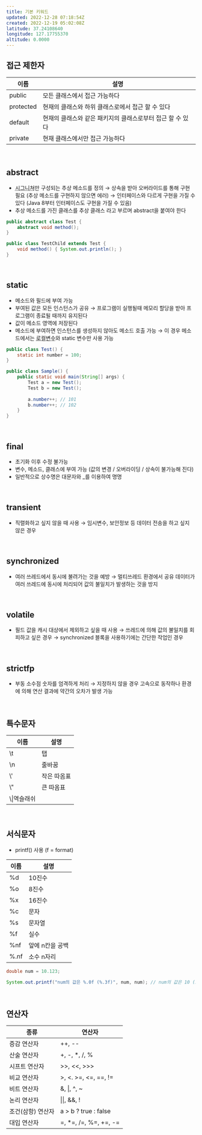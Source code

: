 ```yaml
---
title: 기본 키워드
updated: 2022-12-28 07:18:54Z
created: 2022-12-19 05:02:08Z
latitude: 37.24108640
longitude: 127.17755370
altitude: 0.0000
---
```


## 접근 제한자
|이름|설명|
|--|--|
|public| 모든 클래스에서 접근 가능하다|
|protected| 현재의 클래스와 하위 클래스로에서 접근 할 수 있다|
|default| 현재의 클래스와 같은 패키지의 클래스로부터 접근 할 수 있다|
|private| 현재 클래스에서만 접근 가능하다|
<br>

## abstract
- <abbr title="메소드명이나 인수, 반환값">시그니쳐</abbr>만 구성되는 추상 메소드를 정의
 → 상속을 받아 오버라이드를 통해 구현 필요 (추상 메소드를 구현하지 않으면 에러)
 → 인터페이스와 다르게 구현을 가질 수 있다 (Java 8부터 인터페이스도 구현을 가질 수 있음)
- 추상 메소드를 가진 클래스를 추상 클래스 라고 부르며 abstract을 붙여야 한다
```java
public abstract class Test {
	abstract void method();
}

public class TestChild extends Test {
	void method() { System.out.println(); }
}
```
<br>

## static
- 메소드와 필드에 부여 가능
- 부여된 값은 모든 인스턴스가 공유
  → 프로그램이 실행될때 메모리 할당을 받아 프로그램이 종료될 때까지 유지된다
- 값이 메소드 영역에 저장된다
- 메소드에 부여하면 인스턴스를 생성하지 않아도 메소드 호출 가능
  → 이 경우 메소드에서는 <abbr title="{ }안에 선언되어 괄호 안에서만 사용 가능한 변수">로컬변수</abbr>와 static 변수만 사용 가능
```java
public class Test() {
	static int number = 100;
}

public class Sample() {
	public static void main(String[] args) {
		Test a = new Test();
		Test b = new Test();
		
		a.number++; // 101
		b.number++; // 102
	} 
}
```
<br>

## final
- 초기화 이후 수정 불가능
- 변수, 메소드, 클래스에 부여 가능 (값의 변경 / 오버라이딩 / 상속이 불가능해 진다)
- 일반적으로 상수명은 대문자와 _를 이용하여 명명
<br>

## transient
- 직렬화하고 싶지 않을 때 사용
  → 임시변수, 보안정보 등 데이터 전송을 하고 싶지 않은 경우
<br>

## synchronized
- 여러 쓰레드에서 동시에 불려가는 것을 예방
 → 멀티쓰레드 환경에서 공유 데이터가 여러 쓰레드에 동시에 처리되어 값의 불일치가 발생하는 것을 방지
<br>

## volatile
- 필드 값을 캐시 대상에서 제외하고 싶을 때 사용
 → 쓰레드에 의해 값의 불일치를 회피하고 싶은 경우
 → synchronized 블록을 사용하기에는 간단한 작업인 경우
<br>

## strictfp
- 부동 소수점 숫자를 엄격하게 처리
 → 지정하지 않을 경우 고속으로 동작하나 환경에 의해 연산 결과에 약간의 오차가 발생 가능
<br>

## 특수문자
|이름|설명|
|--|--|
|\t|탭|
|\n|줄바꿈|
|\\'|작은 따옴표|
|\\"|큰 따옴표|
|\\\\|역슬래쉬|
<br>

## 서식문자
- printf() 사용 (f = format)

|이름|설명|
|--|--|
|%d | 10진수|
|%o | 8진수|
|%x | 16진수|
|%c | 문자|
|%s | 문자열|
|%f | 실수|
|%nf | 앞에 n칸을 공백|
|%.nf | 소수 n자리|
```java
double num = 10.123;

System.out.printf("num의 값은 %.0f (%.3f)", num, num); // num의 값은 10 (10.123)
```
<br>

## 연산자
|종류|연산자|
|--|--|
|증감 연산자 |++, --|
|산술 연산자 |+, -, *, /, %|
|시프트 연산자 | >>, <<, >>>	|
|비교 연산자 |>, <. >=, <=, ==, !=	|
|비트 연산자	 | &, \|, ^, ~	|
|논리 연산자	 | \|\|, &&, !	|
|조건(삼항) 연산자	 | a > b ? true : false	|
|대입 연산자	 | =, *=, /=, %=, +=, -=|